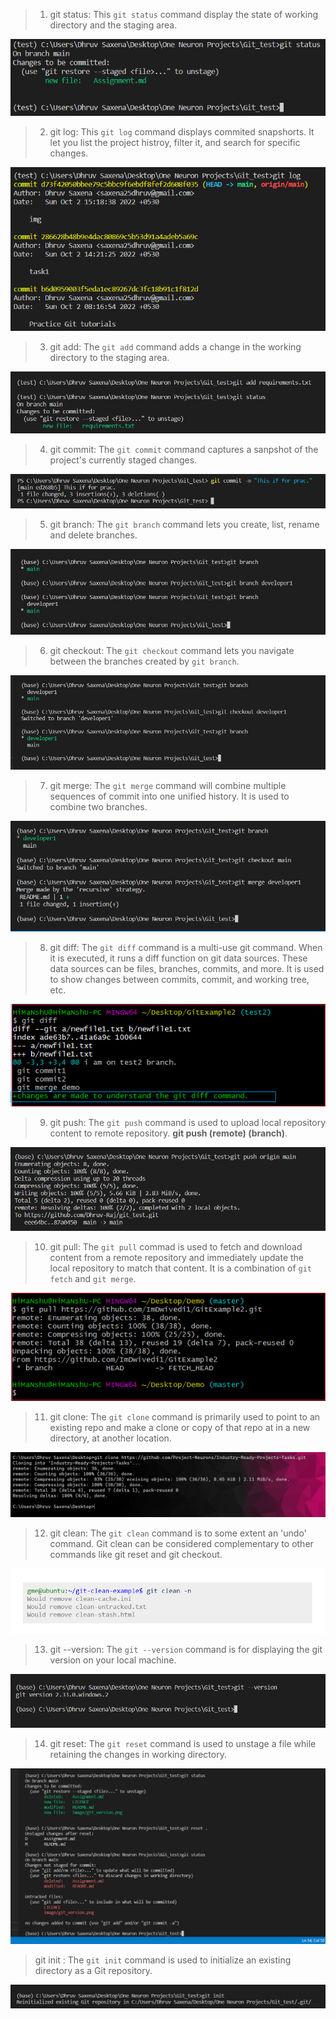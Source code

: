 > 1. git status: This `git status` command display the state of working directory and the staging area.

![](image/git_status.png)

> 2.  git log: This `git log` command displays commited snapshorts. It let you list the project histroy, filter it, and search for specific changes.

![](image/git_log.png)

> 3. git add: The `git add` command adds a change in the working directory to the staging area.

![](image/git_add.png)

> 4. git commit: The `git commit` command captures a sanpshot of the project's currently staged changes.

![](image/git_commit.png)

> 5. git branch: The `git branch` command lets you create, list, rename and delete branches.

![](image/git_branch.png)

> 6. git checkout: The `git checkout` command lets you navigate between the branches created by `git branch`.

![](image/git_checkout.png)

> 7. git merge: The `git merge` command will combine multiple sequences of commit into one unified history. It is used to combine two branches.

![](image/git_merge.png)

> 8. git diff: The `git diff` command is a multi-use git command. When it is executed, it runs a diff function on git data sources. These data sources can be files, branches, commits, and more. It is used to show changes between commits, commit, and working tree, etc.

![](image/git_diff.png)

> 9. git push: The `git push` command is used to upload local repository content to remote repository. **git push (remote) (branch)**.

![](image/git_push.png)

> 10. git pull: The `git pull` commad is used to fetch and download content from a remote repository and immediately update the local repository to match that content. It is a combination of `git fetch` and `git merge`.

![](image/git_pull.png)

> 11. git clone: The `git clone` command  is primarily used to point to an existing repo and make a clone or copy of that repo at in a new directory, at another location. 

![](image/git_clone.png)

> 12. git clean: The `git clean` command is to some extent an 'undo' command. Git clean can be considered complementary to other commands like git reset and git checkout.

![](image/git_clean.png)

> 13. git --version: The `git --version` command is for displaying the git version on your local machine.

![](image/git_version.png)


> 14. git reset: The `git reset` command is used to unstage a file while retaining the changes in working directory.

![](image/git_reset.png)


> git init : The `git init` command is used to initialize an existing directory as a Git repository.

![](image/git_init.png)



